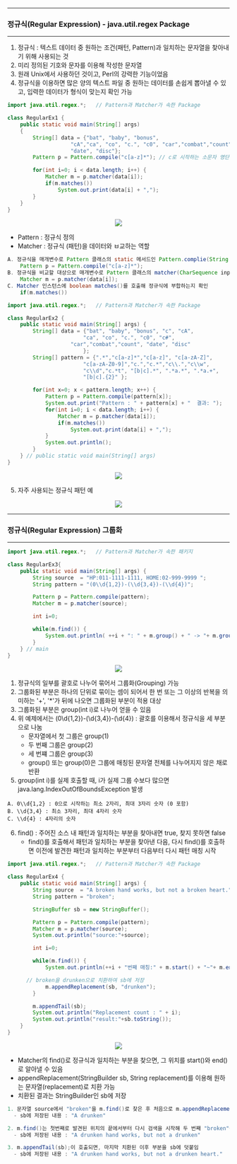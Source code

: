 -----
### 정규식(Regular Expression) - java.util.regex Package
-----
1. 정규식 : 텍스트 데이터 중 원하는 조건(패턴, Pattern)과 일치하는 문자열을 찾아내기 위해 사용되는 것
2. 미리 정의된 기호와 문자를 이용해 작성한 문자열
3. 원래 Unix에서 사용하던 것이고, Perl의 강력한 기능이었음
4. 정규식을 이용하면 많은 양의 텍스트 파일 중 원하는 데이터를 손쉽게 뽑아낼 수 있고, 입력한 데이터가 형식이 맞는지 확인 가능

```java
import java.util.regex.*;	// Pattern과 Matcher가 속한 Package

class RegularEx1 {
	public static void main(String[] args) 
	{
		String[] data = {"bat", "baby", "bonus",
				    "cA","ca", "co", "c.", "c0", "car","combat","count",
				    "date", "disc"};		
		Pattern p = Pattern.compile("c[a-z]*");	// c로 시작하는 소문자 영단어

		for(int i=0; i < data.length; i++) {
			Matcher m = p.matcher(data[i]);
			if(m.matches())
				System.out.print(data[i] + ",");
		}
	}
}
```
<div align="center">
<img src="https://github.com/sooyounghan/Data-Base/assets/34672301/b23543ba-5eb7-43e0-b98d-13945f0c9ad4">
</div>

  - Pattern : 정규식 정의
  - Matcher : 정규식 (패턴)을 데이터와 ㅂ교하는 역할
```java
A. 정규식을 매개변수로 Pattern 클래스의 static 메서드인 Pattern.complie(String regex)를 호출해 Pattern 인스턴스를 얻음
    Pattern p = Pattern.compile("c[a-z]*");
B. 정규식을 비교할 대상으로 매개변수로 Pattern 클래스의 matcher(CharSequence input)를 호출해 Matcher 인스턴스를 얻음
    Matcher m = p.matcher(data[i]);
C. Matcher 인스턴스에 boolean matches()를 호출해 정규식에 부합하는지 확인
    if(m.matches())
```

```java
import java.util.regex.*;	// Pattern과 Matcher가 속한 Package

class RegularEx2 {
	public static void main(String[] args) {
		String[] data = {"bat", "baby", "bonus", "c", "cA",
				        "ca", "co", "c.", "c0", "c#",
					"car","combat","count", "date", "disc"
						};		
		String[] pattern = {".*","c[a-z]*","c[a-z]", "c[a-zA-Z]",
                        "c[a-zA-Z0-9]","c.","c.*","c\\.","c\\w",
                        "c\\d","c.*t", "[b|c].*", ".*a.*", ".*a.+",
                        "[b|c].{2}" };

		for(int x=0; x < pattern.length; x++) {
			Pattern p = Pattern.compile(pattern[x]);
			System.out.print("Pattern : " + pattern[x] + "  결과: ");
			for(int i=0; i < data.length; i++) {
				Matcher m = p.matcher(data[i]);
				if(m.matches())
					System.out.print(data[i] + ",");
			}
			System.out.println();
		}
	} // public static void main(String[] args) 
}
```
<div align="center">
<img src="https://github.com/sooyounghan/Data-Base/assets/34672301/8a2539bc-2850-4ae8-817f-e30b8569473e">
</div>

5. 자주 사용되는 정규식 패턴 예
<div align="center">
<img src="https://github.com/sooyounghan/Data-Base/assets/34672301/b7613e03-881c-4b00-b8b1-e929370ad079">
</div>

-----
### 정규식(Regular Expression) 그룹화
-----
```java
import java.util.regex.*;	// Pattern과 Matcher가 속한 패키지

class RegularEx3{
	public static void main(String[] args) {
		String source  = "HP:011-1111-1111, HOME:02-999-9999 ";
		String pattern = "(0\\d{1,2})-(\\d{3,4})-(\\d{4})";

		Pattern p = Pattern.compile(pattern);
		Matcher m = p.matcher(source);

		int i=0;

		while(m.find()) {
			System.out.println( ++i + ": " + m.group() + " -> "+ m.group(1) +", "+ m.group(2)+", "+ m.group(3));		
		}
	} // main
}
```
<div align="center">
<img src="https://github.com/sooyounghan/Data-Base/assets/34672301/b3d1e7d0-6ebb-4fec-abb0-13ad143091fd">
</div>

1. 정규식의 일부를 괄호로 나누어 묶어서 그룹화(Grouping) 가능
2. 그룹화된 부분은 하나의 단위로 묶이는 셈이 되어서 한 번 또는 그 이상의 반복을 의미하는 '+', '*'가 뒤에 나오면 그룹화된 부분이 적용 대상
3. 그룹화된 부분은 group(int i)로 나누어 얻을 수 있음
4. 위 예제에서는 (0\\d{1,2})-(\\d{3,4})-(\\d{4}) : 괄호를 이용해서 정규식을 세 부분으로 나눔
   - 문자열에서 첫 그룹은 group(1)
   - 두 번째 그룹은 group(2)
   - 세 번쨰 그룹은 group(3)
   - group() 또는 group(0)은 그룹에 매칭된 문자열 전체를 나누어지지 않은 채로 반환
5. group(int i)를 실제 호출할 때, i가 실제 그룹 수보다 많으면 java.lang.IndexOutOfBoundsException 발생

```
A. 0\\d{1,2} : 0으로 시작하는 최소 2자리, 최대 3자리 숫자 (0 포함)
B. \\d{3,4} : 최소 3자리, 최대 4자리 숫자
C. \\d{4} : 4자리의 숫자
```

6. find() : 주어진 소스 내 패턴과 일치하는 부분을 찾아내면 true, 찾지 못하면 false
   - find()를 호출해서 패턴과 일치하는 부분을 찾아낸 다음, 다시 find()를 호출하면 이전에 발견한 패턴과 일치하는 부분부터 다음부터 다시 패턴 매칭 시작

```java
import java.util.regex.*;	// Pattern과 Matcher가 속한 Package

class RegularEx4 {
	public static void main(String[] args) {
		String source  = "A broken hand works, but not a broken heart.";
		String pattern = "broken";

		StringBuffer sb = new StringBuffer();

		Pattern p = Pattern.compile(pattern);
		Matcher m = p.matcher(source);
		System.out.println("source:"+source);

		int i=0;

		while(m.find()) {
			System.out.println(++i + "번째 매칭:" + m.start() + "~"+ m.end());

      // broken을 drunken으로 치환하여 sb에 저장
			m.appendReplacement(sb, "drunken");  
		}

		m.appendTail(sb);
		System.out.println("Replacement count : " + i);
		System.out.println("result:"+sb.toString());
	}
}
```
<div align="center">
<img src="https://github.com/sooyounghan/Data-Base/assets/34672301/d281f8c8-035d-4d7b-acf6-12ba800524b5">
</div>

  - Matcher의 find()로 정규식과 일치하는 부분을 찾으면, 그 위치를 start()와 end()로 알아낼 수 있음
  - appendReplacement(StringBuilder sb, String replacement)를 이용해 원하는 문자열(replacement)로 치환 가능
  - 치환된 결과는 StringBuilder인 sb에 저장

```java
1. 문자열 source에서 "broken"을 m.find()로 찾은 후 처음으로 m.appendReplacement(sb, "broken");가 호출되면, source의 시작부터, "broken"을 찾은 위치까지의 내용을 "drunken"을 더해서 저장
  - sb에 저장된 내용 : "A drunken"

2. m.find()는 첫번째로 발견된 위치의 끝에서부터 다시 검색을 시작해 두 번째 "broken"을 찾게 됨. 다시 m.appendReplacement(sb, "drunken"); 가 호출
  - sb에 저장된 내용 : "A drunken hand works, but not a drunken"

3. m.appendTail(sb);이 호출되면, 마지막 치환된 이후 부분을 sb에 덧붙임
  - sb에 저장된 내용 : "A drunken hand works, but not a drunken heart."
```
